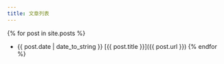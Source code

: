 ```yaml
---
title: 文章列表
---
```


{% for post in site.posts %}
- {{ post.date | date_to_string }} [{{ post.title }}]({{ post.url }})
{% endfor %}
